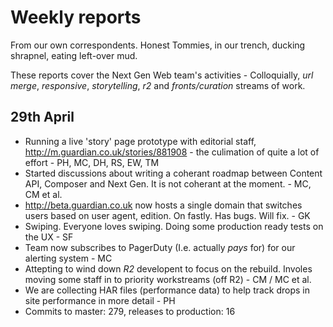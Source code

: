 
# Weekly reports

From our own correspondents. Honest Tommies, in our trench, ducking shrapnel, eating left-over mud.

These reports cover the Next Gen Web team's activities -  Colloquially, _url merge_, _responsive_, _storytelling_, _r2_ and _fronts/curation_ streams of work.

## 29th April

- Running a live 'story' page prototype with editorial staff, http://m.guardian.co.uk/stories/881908 - the culimation of quite a lot of effort - PH, MC, DH, RS, EW, TM
- Started discussions about writing a coherant roadmap between Content API, Composer and Next Gen. It is not coherant at the moment. - MC, CM et al.
- http://beta.guardian.co.uk now hosts a single domain that switches users based on user agent, edition. On fastly. Has bugs. Will fix. - GK
- Swiping. Everyone loves swiping. Doing some production ready tests on the UX - SF
- Team now subscribes to PagerDuty (I.e. actually *pays* for) for our alerting system - MC
- Attepting to wind down _R2_ developent to focus on the rebuild. Involes moving some staff in to priority workstreams (off R2) - CM / MC et al.
- We are collecting HAR files (performance data) to help track drops in site performance in more detail - PH
- Commits to master: 279, releases to production: 16

